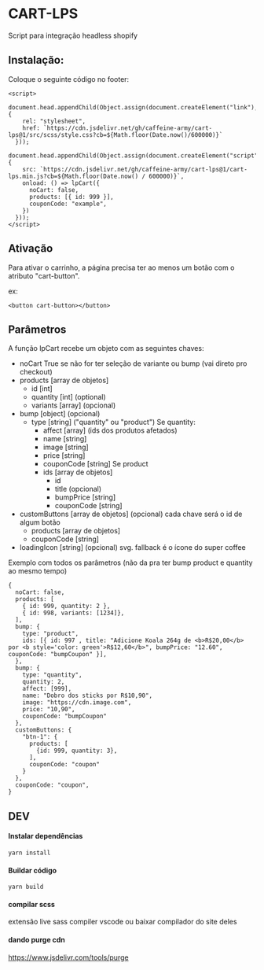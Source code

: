 # CART-LPS

Script para integração headless shopify

## Instalação:

Coloque o seguinte código no footer:

```
<script>
  document.head.appendChild(Object.assign(document.createElement("link"), {
    rel: "stylesheet",
    href: `https://cdn.jsdelivr.net/gh/caffeine-army/cart-lps@1/src/scss/style.css?cb=${Math.floor(Date.now()/600000)}`
  }));
  document.head.appendChild(Object.assign(document.createElement("script"), {
    src: `https://cdn.jsdelivr.net/gh/caffeine-army/cart-lps@1/cart-lps.min.js?cb=${Math.floor(Date.now() / 600000)}`,
    onload: () => lpCart({
      noCart: false,
      products: [{ id: 999 }],
      couponCode: "example",
    })
  }));
</script>

```

## Ativação

Para ativar o carrinho, a página precisa ter ao menos um botão com o atributo "cart-button".

ex:

```
<button cart-button></button>
```

## Parâmetros

A função lpCart recebe um objeto com as seguintes chaves:

- noCart
  True se não for ter seleção de variante ou bump (vai direto pro checkout)
- products [array de objetos]
  - id [int]
  - quantity [int] (optional)
  - variants [array] (opcional)
- bump [object] (opcional)
  - type [string] ("quantity" ou "product")
    Se quantity:
    - affect [array] (ids dos produtos afetados)
    - name [string]
    - image [string]
    - price [string]
    - couponCode [string]
      Se product
    - ids [array de objetos]
      - id
      - title (opcional)
      - bumpPrice [string]
      - couponCode [string]
- customButtons [array de objetos] (opcional)
  cada chave será o id de algum botão
  - products [array de objetos]
  - couponCode [string]
- loadingIcon [string] (opcional)
  svg. fallback é o ícone do super coffee

Exemplo com todos os parâmetros (não da pra ter bump product e quantity ao mesmo tempo)

```
{
  noCart: false,
  products: [
    { id: 999, quantity: 2 },
    { id: 998, variants: [1234]},
  ],
  bump: {
    type: "product",
    ids: [{ id: 997 , title: "Adicione Koala 264g de <b>R$20,00</b> por <b style='color: green'>R$12,60</b>", bumpPrice: "12.60", couponCode: "bumpCoupon" }],
  },
  bump: {
    type: "quantity",
    quantity: 2,
    affect: [999],
    name: "Dobro dos sticks por R$10,90",
    image: "https://cdn.image.com",
    price: "10,90",
    couponCode: "bumpCoupon"
  },
  customButtons: {
    "btn-1": {
      products: [
        {id: 999, quantity: 3},
      ],
      couponCode: "coupon"
    }
  },
  couponCode: "coupon",
}
```

## DEV

#### Instalar dependências

```
yarn install
```

#### Buildar código

```
yarn build
```

#### compilar scss

extensão live sass compiler vscode ou baixar compilador do site deles

#### dando purge cdn

<a href="https://www.jsdelivr.com/tools/purge">https://www.jsdelivr.com/tools/purge</a>
